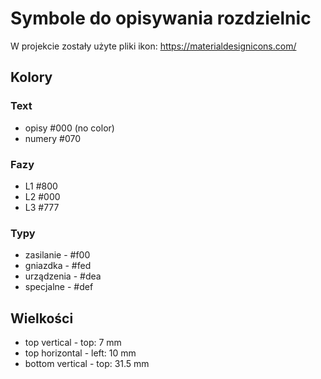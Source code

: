 # Symbole do opisywania rozdzielnic

W projekcie zostały użyte pliki ikon: https://materialdesignicons.com/


## Kolory

### Text
* opisy #000 (no color)
* numery #070

### Fazy
* L1 #800
* L2 #000
* L3 #777

### Typy
* zasilanie - #f00
* gniazdka - #fed
* urządzenia - #dea
* specjalne - #def

## Wielkości

* top vertical - top: 7 mm
* top horizontal - left: 10 mm
* bottom vertical - top: 31.5 mm


